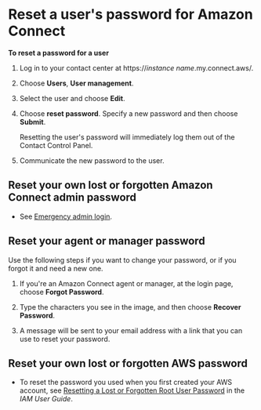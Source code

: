 # Reset a user's password for Amazon Connect<a name="password-reset"></a>

**To reset a password for a user**

1. Log in to your contact center at https://*instance name*\.my\.connect\.aws/\.

1. Choose **Users**, **User management**\.

1. Select the user and choose **Edit**\.

1. Choose **reset password**\. Specify a new password and then choose **Submit**\.

   Resetting the user's password will immediately log them out of the Contact Control Panel\.

1. Communicate the new password to the user\.

## Reset your own lost or forgotten Amazon Connect admin password<a name="password-reset-admin"></a>
+ See [Emergency admin login](emergency-admin-login.md)\.

## Reset your agent or manager password<a name="password-reset-aws"></a>

Use the following steps if you want to change your password, or if you forgot it and need a new one\.

1. If you're an Amazon Connect agent or manager, at the login page, choose **Forgot Password**\.

1. Type the characters you see in the image, and then choose **Recover Password**\.

1. A message will be sent to your email address with a link that you can use to reset your password\.

## Reset your own lost or forgotten AWS password<a name="password-reset-aws"></a>
+ To reset the password you used when you first created your AWS account, see [Resetting a Lost or Forgotten Root User Password](https://docs.aws.amazon.com/IAM/latest/UserGuide/id_credentials_access-keys_retrieve.html#reset-root-password) in the *IAM User Guide*\. 